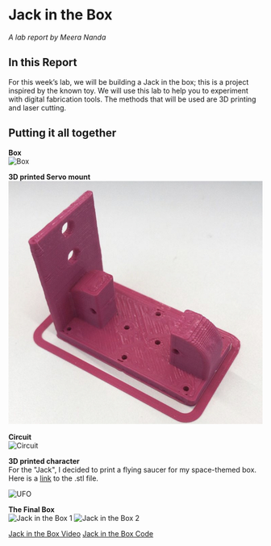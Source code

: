# Jack in the Box

*A lab report by Meera Nanda*

## In this Report

For this week’s lab, we will be building a Jack in the box; this is a project inspired by the known toy. We will use this lab to help you to experiment with digital fabrication tools. The methods that will be used are 3D printing and laser cutting.

## Putting it all together

**Box**\
![Box](/images/Box.png)

**3D printed Servo mount**\
![Servo Mount](/images/ServoMount.png)

**Circuit**\
![Circuit](/images/JackintheBoxCircuit.png)

**3D printed character**\
For the "Jack", I decided to print a flying saucer for my space-themed box. Here is a [link](/UFO.stl) to the .stl file.

![UFO](/images/UFO.png)


**The Final Box**\
![Jack in the Box 1](/images/JackintheBox1.png)
![Jack in the Box 2](/images/JackintheBox2.png)

[Jack in the Box Video]()
[Jack in the Box Code](/code/JackintheBox.ino)
